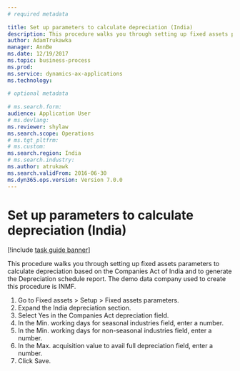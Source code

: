 ```yaml
--- 
# required metadata 
 
title: Set up parameters to calculate depreciation (India)
description: This procedure walks you through setting up fixed assets parameters to calculate depreciation based on the Companies Act of India and to generate the Depreciation schedule report. 
author: AdamTrukawka
manager: AnnBe 
ms.date: 12/19/2017
ms.topic: business-process 
ms.prod:  
ms.service: dynamics-ax-applications 
ms.technology:  
 
# optional metadata 
 
# ms.search.form:   
audience: Application User 
# ms.devlang:  
ms.reviewer: shylaw
ms.search.scope: Operations 
# ms.tgt_pltfrm:  
# ms.custom:  
ms.search.region: India
# ms.search.industry: 
ms.author: atrukawk
ms.search.validFrom: 2016-06-30 
ms.dyn365.ops.version: Version 7.0.0 
---
```

# Set up parameters to calculate depreciation (India)

[!include [task guide banner](../../includes/task-guide-banner.md)]

This procedure walks you through setting up fixed assets parameters to calculate depreciation based on the Companies Act of India and to generate the Depreciation schedule report. The demo data company used to create this procedure is INMF.

1. Go to Fixed assets > Setup > Fixed assets parameters.
2. Expand the India depreciation section.
3. Select Yes in the Companies Act depreciation field.
4. In the Min. working days for seasonal industries field, enter a number.
5. In the Min. working days for non-seasonal industries field, enter a number.
6. In the Max. acquisition value to avail full depreciation field, enter a number.
7. Click Save.

